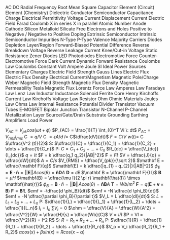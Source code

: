 AC
DC
Radial Frequency
Root Mean Square
Capacitor
Element (Circuit)
Element (Chemistry)
Dielectric
Conductor
Semiconductor
Capacitance
Charge
Electrical Permittivity
Voltage
Current
Displacement Current
Electric Field
Farad
Coulomb
X in series
X in parallel
Atomic Number
Anode
Cathode
Silicon
Metalloid
Silicate
Free Electrons and Holes
Positive to Negative / Negative to Positive
Doping
Extrinsic Semiconductor
Intrinsic Semiconductor
Impurities
N-Type
P-Type
Valence
Majority Carriers
Diodes
Depletion Layer/Region
Forward-Biased
Potential Difference
Reverse Breakdown Voltage
Reverse Leakage Current
Knee/Cut-in Voltage
Static Resistance
Zener Diodes
LED
Photodiodes
Electromotive Force
Counter-Electromotive Force
Dark Current
Dynamic Forward Resistance
Coulombs Law
Coulombs Constant
Volt
Ampere
Joule
SI
Ideal Power Sources
Elementary Charges
Electric Field Strength
Gauss Lines
Electric Flux
Electric Flux Density
Electrical Current/Magnetism
Magnetic Pole/Charge
Weber
Magnetic Field Strength
Magnetic Flux Density
Magnetic Permeability
Tesla
Magnetic Flux
Lorentz Force Law
Amperes Law
Faradays Law
Lenz Law
Inductor
Inductance
Solenoid
Ferrite Core
Henry
Kirchoffs Current Law
Kirchoffs Voltage Law
Resistor
Ohm
Ohmic Materials
Joules Law
Ohms Law
Internal Resistance
Potential Divider 
Transistor
Vacuum Tubes
E-MOSFET
Bipolar Junction Transistor
N-Channel 
P-Channel
Metallization Layer
Source/Gate/Drain
Substrate
Grounding 
Earthing
Amplifiers
Load
Power

$V_{AC} = V_{pk} cos(\omega t + \phi)$
$P_{AC} = \frac{1}{T} \int_{0}^T Vi \: dt$
$P_{AC} = V_{rms}I_{rms}$
C $= q/V$
C $= \epsilon A / d$
$I =$ C$\dfrac{dV}{dt}$
$F = C/V$
$w(t) =$ C $\dfrac{V^2 (t)}{2}$
S: $\dfrac{1}{C} = \dfrac{1}{C_1} + \dfrac{1}{C_2} + \dots + \dfrac{1}{C_n}$
P: $C = C_1 + C_2 + \dots + C_n$
$R_{dc} = \dfrac{V_{dc}}{I_{dc}}$
$q = It$
$F = k \dfrac{q_1 q_2}{|AB|^2}$
$\mathbf F = F \mathbf{\hat r}$
$V = \dfrac{J}{q} = \dfrac{dW}{dt}$
$A = C/s$
$V_{RMS} = \dfrac{V_{pk}}{\sqrt 2}$
$\mathbf E = \dfrac{\mathbf F}{q}$
$\mathbf{E} = k \dfrac{|q_{1} - q_{2}|}{|AB|^2}$
$\phi_{E} = \mathbf E \cdot \mathbf{\hat{n}} = ||\mathbf E|| A cos(\theta) = \mathbf{\hat n} \mathbf D A$
$\mathbf D = \epsilon \mathbf E$
$\mathbf B = \dfrac{\mathbf F}{I l}$
$\mathbf B = \mu H$
$\mathbf{B} = \dfrac{\mu I}{2 \pi r} \mathbf{\hat{I}} \times \mathbf{\hat{r}}$
$\phi_B = \mathbf B \cdot \hat{n} = ||\mathbf B|| A cos(\theta) = \mathbf{\hat n} \mathbf B A$
$\mathbf{T} = Wb/m^2$
$\mathbf F = q(\mathbf E + \mathbf v \times \mathbf B)$
$\mathbf F = \mathbf{B} I L$
$emf = -\dfrac{d \phi_B}{dt}$
$emf = -N \dfrac{d \phi_B}{dt}$
$emf = -N \dfrac{\partial \phi_B}{\partial t}$
$V_L = L \dfrac{dI}{dt}$
S: $L = L_1 + L_2 + \dots + L_n$
P: $\dfrac{1}{L} = \dfrac{1}{L_1} + \dfrac{1}{L_2} + \dots + \dfrac{1}{L_n}$
$I_{i} = I_{o}$
$\sum V_i = 0$
$\ohm = \dfrac{V}{A} = \dfrac{W}{A^2} = \dfrac{V^2}{W} = \dfrac{H}{s} = \dfrac{Wb}{C}$
$V = IR$
$P = VI = \dfrac{V^2}{R} = I^2 R$
S: $R = R_1 + R_2 + \dots + R_n$
P: $\dfrac{1}{R} = \dfrac{1}{R_1} + \dfrac{1}{R_2} + \dots + \dfrac{1}{R_n}$
$V_o = V_i \dfrac{R_2}{R_1 + R_2}$
$\alpha cos(x) + \beta sin(x) = R cos (x - \alpha)$